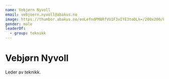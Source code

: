 ```yaml
---
name: Vebjørn Nyvoll
email: vebjoern.nyvoll@abakus.no
image: https://thumbor.abakus.no/eoLefndPM8RfVU1F3vIYE3toDLk=/200x200/FB_IMG_1630048163087_o4GxgRQ.jpg
gender: male
leaderOf:
  - group: teknikk
---
```


# Vebjørn Nyvoll

Leder av teknikk.
